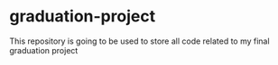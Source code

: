 # graduation-project
This repository is going to be used to store all code related to my final graduation project
